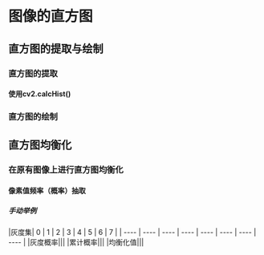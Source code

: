 # 图像的直方图
## 直方图的提取与绘制
### 直方图的提取
#### 使用cv2.calcHist()

### 直方图的绘制
#### 

## 直方图均衡化
### 在原有图像上进行直方图均衡化
#### 像素值频率（概率）抽取
##### 手动举例
|灰度集| 0 | 1 | 2 | 3 | 4 | 5 | 6 | 7 |
| ---- | ---- | ---- | ---- | ---- | ---- | ---- | ---- |
|灰度概率||| 
|累计概率|||
|均衡化值|||
